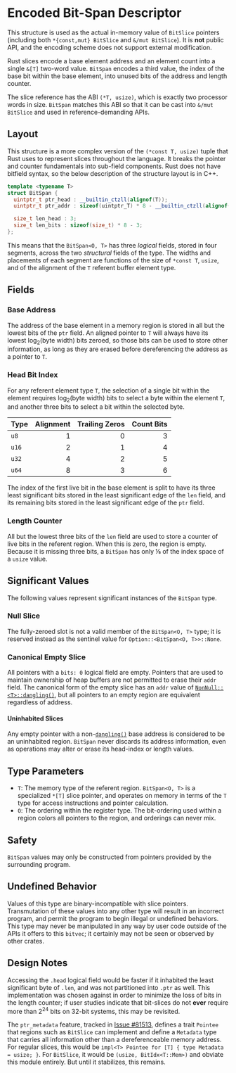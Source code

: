 # Encoded Bit-Span Descriptor

This structure is used as the actual in-memory value of `BitSlice` pointers
(including both `*{const,mut} BitSlice` and `&/mut BitSlice`). It is **not**
public API, and the encoding scheme does not support external modification.

Rust slices encode a base element address and an element count into a single
`&[T]` two-word value. `BitSpan` encodes a third value, the index of the base
bit within the base element, into unused bits of the address and length counter.

The slice reference has the ABI `(*T, usize)`, which is exactly two processor
words in size. `BitSpan` matches this ABI so that it can be cast into
`&/mut BitSlice` and used in reference-demanding APIs.

## Layout

This structure is a more complex version of the `(*const T, usize)` tuple that
Rust uses to represent slices throughout the language. It breaks the pointer and
counter fundamentals into sub-field components. Rust does not have bitfield
syntax, so the below description of the structure layout is in C++.

```cpp
template <typename T>
struct BitSpan {
  uintptr_t ptr_head : __builtin_ctzll(alignof(T));
  uintptr_t ptr_addr : sizeof(uintptr_T) * 8 - __builtin_ctzll(alignof(T));

  size_t len_head : 3;
  size_t len_bits : sizeof(size_t) * 8 - 3;
};
```

This means that the `BitSpan<O, T>` has three *logical* fields, stored in four
segments, across the two *structural* fields of the type. The widths and
placements of each segment are functions of the size of `*const T`, `usize`, and
of the alignment of the `T` referent buffer element type.

## Fields

### Base Address

The address of the base element in a memory region is stored in all but the
lowest bits of the `ptr` field. An aligned pointer to `T` will always have its
lowest log<sub>2</sub>(byte width) bits zeroed, so those bits can be used to
store other information, as long as they are erased before dereferencing the
address as a pointer to `T`.

### Head Bit Index

For any referent element type `T`, the selection of a single bit within the
element requires log<sub>2</sub>(byte width) bits to select a byte within the
element `T`, and another three bits to select a bit within the selected byte.

|Type |Alignment|Trailing Zeros|Count Bits|
|:----|--------:|-------------:|---------:|
|`u8` |        1|             0|         3|
|`u16`|        2|             1|         4|
|`u32`|        4|             2|         5|
|`u64`|        8|             3|         6|

The index of the first live bit in the base element is split to have its three
least significant bits stored in the least significant edge of the `len` field,
and its remaining bits stored in the least significant edge of the `ptr` field.

### Length Counter

All but the lowest three bits of the `len` field are used to store a counter of
live bits in the referent region. When this is zero, the region is empty.
Because it is missing three bits, a `BitSpan` has only ⅛ of the index space of
a `usize` value.

## Significant Values

The following values represent significant instances of the `BitSpan` type.

### Null Slice

The fully-zeroed slot is not a valid member of the `BitSpan<O, T>` type; it is
reserved instead as the sentinel value for `Option::<BitSpan<O, T>>::None`.

### Canonical Empty Slice

All pointers with a `bits: 0` logical field are empty. Pointers that are used to
maintain ownership of heap buffers are not permitted to erase their `addr`
field. The canonical form of the empty slice has an `addr` value of
[`NonNull::<T>::dangling()`], but all pointers to an empty region are equivalent
regardless of address.

#### Uninhabited Slices

Any empty pointer with a non-[`dangling()`] base address is considered to be an
uninhabited region. `BitSpan` never discards its address information, even as
operations may alter or erase its head-index or length values.

## Type Parameters

- `T`: The memory type of the referent region. `BitSpan<O, T>` is a specialized
  `*[T]` slice pointer, and operates on memory in terms of the `T` type for
  access instructions and pointer calculation.
- `O`: The ordering within the register type. The bit-ordering used within a
  region colors all pointers to the region, and orderings can never mix.

## Safety

`BitSpan` values may only be constructed from pointers provided by the
surrounding program.

## Undefined Behavior

Values of this type are binary-incompatible with slice pointers. Transmutation
of these values into any other type will result in an incorrect program, and
permit the program to begin illegal or undefined behaviors. This type may never
be manipulated in any way by user code outside of the APIs it offers to this
`bitvec`; it certainly may not be seen or observed by other crates.

## Design Notes

Accessing the `.head` logical field would be faster if it inhabited the least
significant byte of `.len`, and was not partitioned into `.ptr` as well.
This implementation was chosen against in order to minimize the loss of bits in
the length counter; if user studies indicate that bit-slices do not **ever**
require more than 2<sup>24</sup> bits on 32-bit systems, this may be revisited.

The `ptr_metadata` feature, tracked in [Issue #81513], defines a trait `Pointee`
that regions such as `BitSlice` can implement and define a `Metadata` type that
carries all information other than a dereferenceable memory address. For regular
slices, this would be `impl<T> Pointee for [T] { type Metadata = usize; }`. For
`BitSlice`, it would be `(usize, BitIdx<T::Mem>)` and obviate this module
entirely. But until it stabilizes, this remains.

[Issue #81513]: https://github.com/rust-lang/rust/issues/81513

[`NonNull::<T>::dangling()`]: core::ptr::NonNull::dangling
[`dangling()`]: core::ptr::NonNull::dangling

